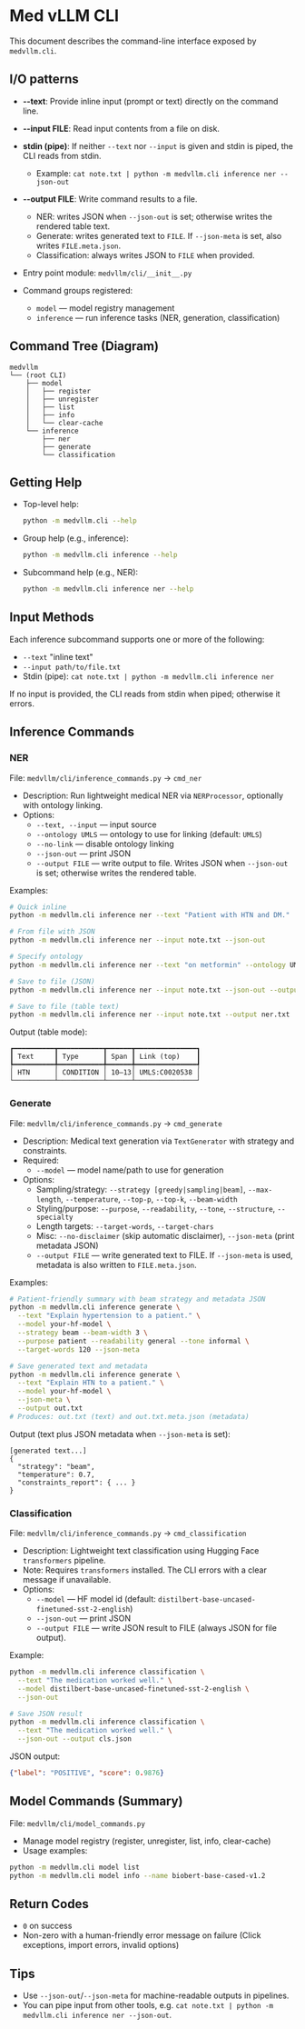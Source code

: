 # Med vLLM CLI

This document describes the command-line interface exposed by `medvllm.cli`.

## I/O patterns

- **--text**: Provide inline input (prompt or text) directly on the command line.
- **--input FILE**: Read input contents from a file on disk.
- **stdin (pipe)**: If neither `--text` nor `--input` is given and stdin is piped, the CLI reads from stdin.
  - Example: `cat note.txt | python -m medvllm.cli inference ner --json-out`
- **--output FILE**: Write command results to a file.
  - NER: writes JSON when `--json-out` is set; otherwise writes the rendered table text.
  - Generate: writes generated text to `FILE`. If `--json-meta` is set, also writes `FILE.meta.json`.
  - Classification: always writes JSON to `FILE` when provided.

- Entry point module: `medvllm/cli/__init__.py`
- Command groups registered:
  - `model` — model registry management
  - `inference` — run inference tasks (NER, generation, classification)

## Command Tree (Diagram)

```
medvllm
└── (root CLI)
    ├── model
    │   ├── register
    │   ├── unregister
    │   ├── list
    │   ├── info
    │   └── clear-cache
    └── inference
        ├── ner
        ├── generate
        └── classification
```

## Getting Help

- Top-level help:
  ```bash
  python -m medvllm.cli --help
  ```
- Group help (e.g., inference):
  ```bash
  python -m medvllm.cli inference --help
  ```
- Subcommand help (e.g., NER):
  ```bash
  python -m medvllm.cli inference ner --help
  ```

## Input Methods

Each inference subcommand supports one or more of the following:
- `--text` "inline text"
- `--input path/to/file.txt`
- Stdin (pipe): `cat note.txt | python -m medvllm.cli inference ner`

If no input is provided, the CLI reads from stdin when piped; otherwise it errors.

## Inference Commands

### NER
File: `medvllm/cli/inference_commands.py` → `cmd_ner`

- Description: Run lightweight medical NER via `NERProcessor`, optionally with ontology linking.
- Options:
  - `--text, --input` — input source
  - `--ontology UMLS` — ontology to use for linking (default: `UMLS`)
  - `--no-link` — disable ontology linking
  - `--json-out` — print JSON
  - `--output FILE` — write output to file. Writes JSON when `--json-out` is set; otherwise writes the rendered table.

Examples:
```bash
# Quick inline
python -m medvllm.cli inference ner --text "Patient with HTN and DM."

# From file with JSON
python -m medvllm.cli inference ner --input note.txt --json-out

# Specify ontology
python -m medvllm.cli inference ner --text "on metformin" --ontology UMLS

# Save to file (JSON)
python -m medvllm.cli inference ner --input note.txt --json-out --output ner.json

# Save to file (table text)
python -m medvllm.cli inference ner --input note.txt --output ner.txt
```

Output (table mode):
```
┏━━━━━━━━━━┳━━━━━━━━━━━┳━━━━━━┳━━━━━━━━━━━━━━━┓
┃ Text     ┃ Type      ┃ Span ┃ Link (top)    ┃
┡━━━━━━━━━━╇━━━━━━━━━━━╇━━━━━━╇━━━━━━━━━━━━━━━┩
│ HTN      │ CONDITION │ 10–13│ UMLS:C0020538 │
└──────────┴───────────┴──────┴───────────────┘
```

### Generate
File: `medvllm/cli/inference_commands.py` → `cmd_generate`

- Description: Medical text generation via `TextGenerator` with strategy and constraints.
- Required:
  - `--model` — model name/path to use for generation
- Options:
  - Sampling/strategy: `--strategy [greedy|sampling|beam]`, `--max-length`, `--temperature`, `--top-p`, `--top-k`, `--beam-width`
  - Styling/purpose: `--purpose`, `--readability`, `--tone`, `--structure`, `--specialty`
  - Length targets: `--target-words`, `--target-chars`
  - Misc: `--no-disclaimer` (skip automatic disclaimer), `--json-meta` (print metadata JSON)
  - `--output FILE` — write generated text to FILE. If `--json-meta` is used, metadata is also written to `FILE.meta.json`.

Examples:
```bash
# Patient-friendly summary with beam strategy and metadata JSON
python -m medvllm.cli inference generate \
  --text "Explain hypertension to a patient." \
  --model your-hf-model \
  --strategy beam --beam-width 3 \
  --purpose patient --readability general --tone informal \
  --target-words 120 --json-meta

# Save generated text and metadata
python -m medvllm.cli inference generate \
  --text "Explain HTN to a patient." \
  --model your-hf-model \
  --json-meta \
  --output out.txt
# Produces: out.txt (text) and out.txt.meta.json (metadata)
```

Output (text plus JSON metadata when `--json-meta` is set):
```
[generated text...]
{
  "strategy": "beam",
  "temperature": 0.7,
  "constraints_report": { ... }
}
```

### Classification
File: `medvllm/cli/inference_commands.py` → `cmd_classification`

- Description: Lightweight text classification using Hugging Face `transformers` pipeline.
- Note: Requires `transformers` installed. The CLI errors with a clear message if unavailable.
- Options:
  - `--model` — HF model id (default: `distilbert-base-uncased-finetuned-sst-2-english`)
  - `--json-out` — print JSON
  - `--output FILE` — write JSON result to FILE (always JSON for file output).

Example:
```bash
python -m medvllm.cli inference classification \
  --text "The medication worked well." \
  --model distilbert-base-uncased-finetuned-sst-2-english \
  --json-out

# Save JSON result
python -m medvllm.cli inference classification \
  --text "The medication worked well." \
  --json-out --output cls.json
```

JSON output:
```json
{"label": "POSITIVE", "score": 0.9876}
```

## Model Commands (Summary)
File: `medvllm/cli/model_commands.py`

- Manage model registry (register, unregister, list, info, clear-cache)
- Usage examples:
```bash
python -m medvllm.cli model list
python -m medvllm.cli model info --name biobert-base-cased-v1.2
```

## Return Codes
- `0` on success
- Non-zero with a human-friendly error message on failure (Click exceptions, import errors, invalid options)

## Tips
- Use `--json-out`/`--json-meta` for machine-readable outputs in pipelines.
- You can pipe input from other tools, e.g. `cat note.txt | python -m medvllm.cli inference ner --json-out`.
